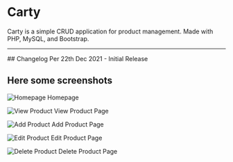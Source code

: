 # Carty
Carty is a simple CRUD application for product management. Made with PHP, MySQL, and Bootstrap.
<hr>
## Changelog 
Per 22th Dec 2021
- Initial Release

## Here some screenshots
![Homepage](https://github.com/mrizqighana/carty/blob/main/assets/carty-home.PNG)
Homepage

![View Product](https://github.com/mrizqighana/carty/blob/main/assets/carty-view.PNG)
View Product Page

![Add Product](https://github.com/mrizqighana/carty/blob/main/assets/carty-add.PNG)
Add Product Page

![Edit Product](https://github.com/mrizqighana/carty/blob/main/assets/carty-edit.PNG)
Edit Product Page

![Delete Product](https://github.com/mrizqighana/carty/blob/main/assets/carty-delete.PNG)
Delete Product Page
